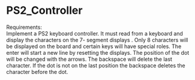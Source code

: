 # PS2_Controller
Requirements:  
Implement a PS2 keyboard controller. It must read from a keyboard and display the characters on the 7-
segment displays . Only 8 characters will be displayed on the board and certain keys will have special 
roles. The enter will start a new line by resetting the displays. The position of the dot will be changed 
with the arrows. The backspace will delete the last character. If the dot is not on the last position the 
backspace deletes the character before the dot.
